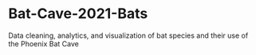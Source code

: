 # Bat-Cave-2021-Bats
Data cleaning, analytics, and visualization of bat species and their use of the Phoenix Bat Cave
